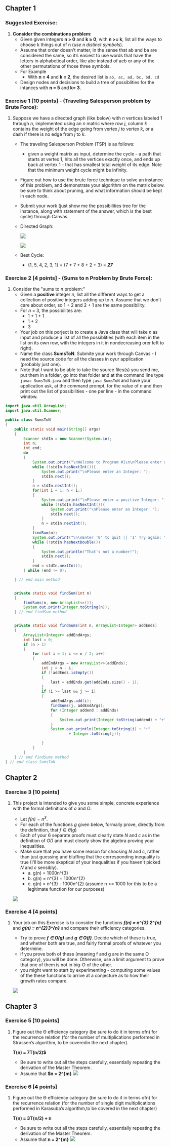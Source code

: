 ## Chapter 1

### Suggested Exercise:
1. **Consider the combinations problem:**
    - Given given integers **n > 0** and **k ≥ 0**, with **n >= k**, list all the ways to choose k things  out of n (*use n distinct symbols*). 
    - Assume that order doesn’t matter, in the sense that ab and ba are considered the same, so it’s easiest to use words that have the letters in alphabetical order, like abc instead of acb or any of the other permutations of those three symbols.
    - For Example
        - With **n = 4** and **k = 2**, the desired list is `ab, ac, ad, bc, bd, cd`
    - Design nodes and decisions to build a tree of possiblities for the intances with **n = 5** and **k= 3**.

### Exercise 1 [10 points] - (Traveling Salesperson problem by Brute Force):
1. Suppose we have a directed graph (like below) with *n* vertices labeled 1 through *n*, implemented using an *n* matric where row *j*, column *k* contains the weight of the edge going from vertex *j* to vertex *k*, or a dash if there is no edge from *j* to *k*.
    - The traveling Salesperson Problem (TSP) is as follows:
        - given a weight matrix as input, determine the cycle - a path that starts at vertex 1, hits all the vertices exactly once, and ends up back at vertex 1 - that has smallest total weight of its edge. Note that the minimum weight cycle might be infinity.
    - Figure out how to use the brute force technique to solve an instance of this problem, and demonstrate your algorithm on the matrix below. be sure to think about pruning, and what information should be kept in each node.
    - Submit your work (just show me the possibilities tree for the instance, along with statement of the answer, which is the best cycle) through Canvas.
    - Directed Graph:

        ![](output/directed_graph.PNG)

        ![](output/solution1.PNG)

    - Best Cycle:
        - {1, 5, 4, 2, 3, 1} = (7 + 7 + 8 + 2 + 3) = ***27***


### Exercise 2 [4 points] - (Sums to n Problem by Brute Force):
1. Consider the "sums to *n* problem:"
    - Given a **positive** integer *n*, list all the different ways to get a collection of positive integers adding up to *n*. Assume that we don't care about order, so 1 + 2 and 2 + 1 are the same possibility.
    - For *n* = 3, the possibilites are:
        - 1 + 1 + 1
        - 1 + 2
        - 3
    - Your job on this porject is to create a Java class that will take *n* as input and produce a list of all the possiblities (with each item in the list on its own row, with the integers in it in nondecreasing orer left to right).
    - Name the class **SumsToN**. Submite your work through Canvas - I need the source code for all the classes in oyur application (probably just one).
    - Note that I want to be able to take the source files(s) you send me, put them in a folder, go into that folder and at the command line type `javac SumsToN.java` and then type `java SumsToN` and have your application ask, at the command prompt, for the value of *n* and then print out the list of possibilities - one per line - in the command window.

```java
import java.util.ArrayList;
import java.util.Scanner;

public class SumsToN
{
    public static void main(String[] args)
    {
        Scanner stdIn = new Scanner(System.in);
        int n;
        int end;
        do
        {
            System.out.print("\nWelcome to Program #1\n\nPlease enter an Integer for 'n' (must be positive): ");
            while (!stdIn.hasNextInt()){
                System.out.print("\nPlease enter an Integer: ");
                stdIn.next();
            }
            n = stdIn.nextInt();
            for(int i = 1; n < i;)
            {
                System.out.print("\nPlease enter a positive Integer: ");
                while (!stdIn.hasNextInt()){
                    System.out.print("\nPlease enter an Integer: ");
                    stdIn.next();
                }
                n = stdIn.nextInt();
            }
            findSum(n);
            System.out.print("\n\nEnter '0' to quit || '1' Try again: ");
            while (!stdIn.hasNextDouble())
            {
                System.out.println("That's not a number!");
                stdIn.next();
            }
            end = stdIn.nextInt();
        } while (end != 0);

    } // end main method


    private static void findSum(int n)
    {
        findSums(n, new ArrayList<>());
        System.out.print(Integer.toString(n));
    } // end findSum method


    private static void findSums(int n, ArrayList<Integer> addEnds)
    {
        ArrayList<Integer> addEndArgs;
        int last = 0;
        if (n > 1)
        {
            for (int i = 1; i <= n / 2; i++)
            {
                addEndArgs = new ArrayList<>(addEnds);
                int j = n - i;
                if (!addEnds.isEmpty())
                {
                    last = addEnds.get(addEnds.size() - 1);
                }
                if (i >= last && j >= i)
                {
                    addEndArgs.add(i);
                    findSums(j, addEndArgs);
                    for (Integer addend : addEnds)
                    {
                        System.out.print(Integer.toString(addend) + "+");
                    }
                    System.out.println(Integer.toString(i) + "+"
                            + Integer.toString(j));

                }
            }
        }
    } // end findSums method
} // end class SumsToN
```

## Chapter 2
### Exercise 3 [10 points]
1. This project is intended to give you some simple, concrete experience with the formal definitions of *o* and *O*.
    - Let *$f(n) = n^{3}$*. 
    - For each of the functions *g* given below, formally prove, directly from the definition, that $f ∈ \theta(g)$
    - Each of your 6 separate proofs must clearly state *N* and *c* as in the definition of *O()* and must clearly show the algebra proving your inequalities.
    - Make sure that you have some reason for choosing *N* and *c*, rather than just guessing and bluffing that the corresponding inequality is true (I'll be more skeptical of your inequalities if you haven't picked *N* and *c* sensibly).
        - a. g(n) = 1000n^{3}
        - b. g(n) = n^{3} + 1000n^{2}
        - c. g(n) = n^{3} - 1000n^{2} (assume n >= 1000 for this to be a legitimate function for our purposes)
        
   ![](output/Exercise03.jpg)

### Exercise 4 [4 points]
1. Your job on this Exercise is to consider the functions ***f(n) = n^{3} 2^{n}*** and ***g(n) = n^{2}3^{n}*** and compare their efficiency categories.
    - Try to prove ***f ∈ O(g)*** and ***g ∈ O(f)***. Decide which of these is true, and whether both are true, and fairly formal proofs of whatever you determine.
    - if you prove both of these (meaning f and g are in the same O category), you will be done. Otherwise, use a limit argument to prove that one of them is not in big-O of the other.
    - you might want to start by experimenting - computing some values of the these functions to arrive at a conjecture as to how their growth rates compare.
    
   ![](output/Exercise04.PNG)

## Chapter 3
### Exercise 5 [10 points]
1. Figure out the Θ efficiency category (be sure to do it in terms ofn) for the recurrence relation (for the number of multiplications performed in Strassen’s algorithm, to be coveredin the next chapter).

      **T(n) = 7T(n/2)$**

   - Be sure to write out all the steps carefully, essentially repeating the derivation of the Master Theorem.
   - Assume that **$n = 2^{m}**
   ![](output/Exercise05.PNG)

### Exercise 6 [4 points]
1. Figure out the Θ efficiency category (be sure to do it in terms ofn) for the recurrence relation (for the number of single digit multiplications performed in Karasuba’s algorithm,to be covered in the next chapter)

      **T(n) = 3T(n/2) + n**

   - Be sure to write out all the steps carefully, essentially repeating the derivation of the Master Theorem.
   - Assume that **n = 2^{m}**
   ![](output/Exercise06.PNG)
